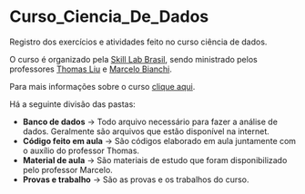 # Curso_Ciencia_De_Dados
Registro dos exercícios e atividades feito no curso ciência de dados.

O curso é organizado pela <a href ="https://skilllabbrasil.com.br/">Skill Lab Brasil</a>, sendo ministrado pelos professores <a href ="https://www.linkedin.com/in/thomasliualmeida/">Thomas Liu</a> e <a href = https://www.linkedin.com/in/marcelo-bianchi-msc-eng-aa183612/>Marcelo Bianchi</a>.

Para mais informações sobre o curso <a href="https://skilllabbrasil.com.br/paravoce/data-science">clique aqui</a>.

Há a seguinte divisão das pastas:
* **Banco de dados** -> Todo arquivo necessário para fazer a análise de dados. Geralmente são arquivos que estão disponível na internet. 
* **Código feito em aula** -> São códigos elaborado em aula juntamente com o auxílio do professor Thomas.
* **Material de aula** -> São materiais de estudo que foram disponibilizado pelo professor Marcelo.
* **Provas e trabalho** -> São as provas e os trabalhos do curso.
